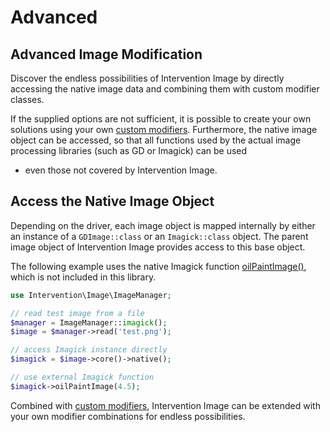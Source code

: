 # Advanced
## Advanced Image Modification
Discover the endless possibilities of Intervention Image by directly accessing the native image data and combining them with custom modifier classes.

If the supplied options are not sufficient, it is possible to create your own
solutions using your own [custom modifiers](/v3/modifying/custom-modifiers).
Furthermore, the native image object can be accessed, so that all functions
used by the actual image processing libraries (such as GD or Imagick) can be used
- even those not covered by Intervention Image.

## Access the Native Image Object

Depending on the driver, each image object is mapped internally by either an
instance of a `GDImage::class` or an `Imagick::class` object. The parent image object of
Intervention Image provides access to this base object.

The following example uses the native Imagick function
[oilPaintImage()](https://www.php.net/manual/en/imagick.oilpaintimage.php),
which is not included in this library.

```php
use Intervention\Image\ImageManager;

// read test image from a file
$manager = ImageManager::imagick();
$image = $manager->read('test.png');

// access Imagick instance directly
$imagick = $image->core()->native();

// use external Imagick function
$imagick->oilPaintImage(4.5);
```

Combined with [custom modifiers](/v3/modifying/custom-modifiers), Intervention
Image can be extended with your own modifier combinations for endless
possibilities.

